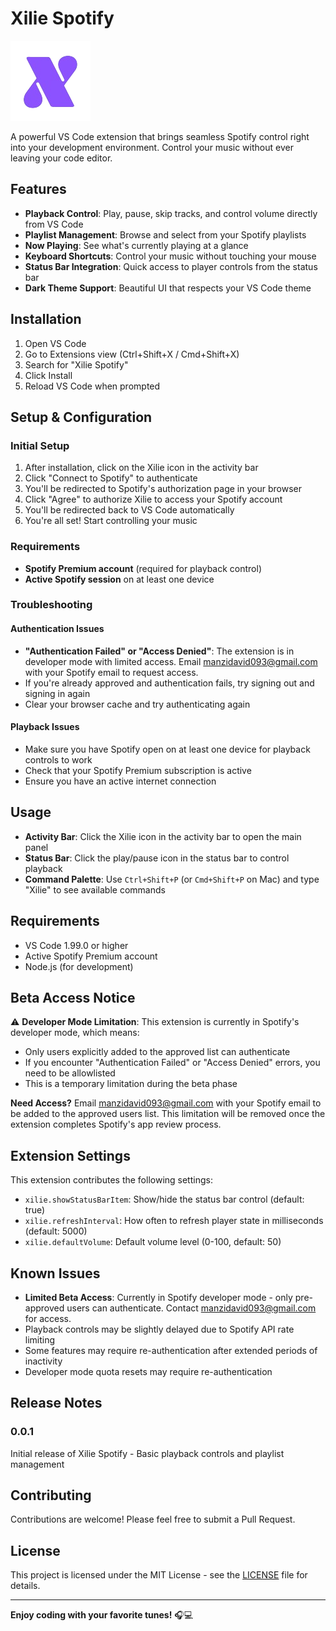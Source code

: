 # Xilie Spotify

![Xilie Spotify Logo](icons/xilie-icon.png)

A powerful VS Code extension that brings seamless Spotify control right into your development environment. Control your music without ever leaving your code editor.

## Features

- **Playback Control**: Play, pause, skip tracks, and control volume directly from VS Code
- **Playlist Management**: Browse and select from your Spotify playlists
- **Now Playing**: See what's currently playing at a glance
- **Keyboard Shortcuts**: Control your music without touching your mouse
- **Status Bar Integration**: Quick access to player controls from the status bar
- **Dark Theme Support**: Beautiful UI that respects your VS Code theme

## Installation

1. Open VS Code
2. Go to Extensions view (Ctrl+Shift+X / Cmd+Shift+X)
3. Search for "Xilie Spotify"
4. Click Install
5. Reload VS Code when prompted

## Setup & Configuration

### Initial Setup
1. After installation, click on the Xilie icon in the activity bar
2. Click "Connect to Spotify" to authenticate
3. You'll be redirected to Spotify's authorization page in your browser
4. Click "Agree" to authorize Xilie to access your Spotify account
5. You'll be redirected back to VS Code automatically
6. You're all set! Start controlling your music

### Requirements
- **Spotify Premium account** (required for playback control)
- **Active Spotify session** on at least one device

### Troubleshooting

#### Authentication Issues
- **"Authentication Failed" or "Access Denied"**: The extension is in developer mode with limited access. Email [manzidavid093@gmail.com](mailto:manzidavid093@gmail.com) with your Spotify email to request access.
- If you're already approved and authentication fails, try signing out and signing in again
- Clear your browser cache and try authenticating again

#### Playback Issues  
- Make sure you have Spotify open on at least one device for playback controls to work
- Check that your Spotify Premium subscription is active
- Ensure you have an active internet connection

## Usage

- **Activity Bar**: Click the Xilie icon in the activity bar to open the main panel
- **Status Bar**: Click the play/pause icon in the status bar to control playback
- **Command Palette**: Use `Ctrl+Shift+P` (or `Cmd+Shift+P` on Mac) and type "Xilie" to see available commands

## Requirements

- VS Code 1.99.0 or higher
- Active Spotify Premium account
- Node.js (for development)

## Beta Access Notice

⚠️ **Developer Mode Limitation**: This extension is currently in Spotify's developer mode, which means:
- Only users explicitly added to the approved list can authenticate
- If you encounter "Authentication Failed" or "Access Denied" errors, you need to be allowlisted
- This is a temporary limitation during the beta phase

**Need Access?** Email [manzidavid093@gmail.com](mailto:manzidavid093@gmail.com) with your Spotify email to be added to the approved users list. This limitation will be removed once the extension completes Spotify's app review process.

## Extension Settings

This extension contributes the following settings:

* `xilie.showStatusBarItem`: Show/hide the status bar control (default: true)
* `xilie.refreshInterval`: How often to refresh player state in milliseconds (default: 5000)
* `xilie.defaultVolume`: Default volume level (0-100, default: 50)

## Known Issues

- **Limited Beta Access**: Currently in Spotify developer mode - only pre-approved users can authenticate. Contact [manzidavid093@gmail.com](mailto:manzidavid093@gmail.com) for access.
- Playback controls may be slightly delayed due to Spotify API rate limiting
- Some features may require re-authentication after extended periods of inactivity
- Developer mode quota resets may require re-authentication

## Release Notes

### 0.0.1

Initial release of Xilie Spotify - Basic playback controls and playlist management

## Contributing

Contributions are welcome! Please feel free to submit a Pull Request.

## License

This project is licensed under the MIT License - see the [LICENSE](LICENSE) file for details.

---

**Enjoy coding with your favorite tunes!** 🎧💻